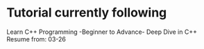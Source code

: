 # Tutorial currently following

Learn C++ Programming -Beginner to Advance- Deep Dive in C++<br>
Resume from: 03-26